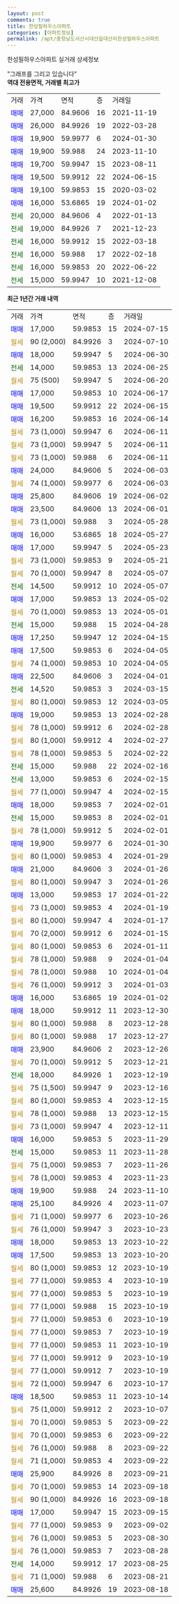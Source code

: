 ```yaml
---
layout: post
comments: true
title: 한성필하우스아파트
categories: [아파트정보]
permalink: /apt/충청남도서산시대산읍대산리한성필하우스아파트
---
```


한성필하우스아파트 실거래 상세정보

<script type="text/javascript">
  google.charts.load('current', {'packages':['line', 'corechart']});
  google.charts.setOnLoadCallback(drawChart);

  function drawChart() {
    var data = new google.visualization.DataTable();
    data.addColumn('date', '거래일');
    data.addColumn('number', "매매");
    data.addColumn('number', "전세");
    data.addColumn('number', "전매");

    data.addRows([[new Date(Date.parse("2024-07-15")), 17000, null, null], [new Date(Date.parse("2024-07-10")), null, null, null], [new Date(Date.parse("2024-06-30")), 18000, null, null], [new Date(Date.parse("2024-06-25")), null, 14000, null], [new Date(Date.parse("2024-06-20")), null, null, null], [new Date(Date.parse("2024-06-17")), 17000, null, null], [new Date(Date.parse("2024-06-15")), 19500, null, null], [new Date(Date.parse("2024-06-14")), 16200, null, null], [new Date(Date.parse("2024-06-11")), null, null, null], [new Date(Date.parse("2024-06-11")), null, null, null], [new Date(Date.parse("2024-06-11")), null, null, null], [new Date(Date.parse("2024-06-03")), 24000, null, null], [new Date(Date.parse("2024-06-03")), null, null, null], [new Date(Date.parse("2024-06-02")), 25800, null, null], [new Date(Date.parse("2024-06-01")), 23500, null, null], [new Date(Date.parse("2024-05-28")), null, null, null], [new Date(Date.parse("2024-05-27")), 16000, null, null], [new Date(Date.parse("2024-05-23")), 17000, null, null], [new Date(Date.parse("2024-05-21")), null, null, null], [new Date(Date.parse("2024-05-07")), null, null, null], [new Date(Date.parse("2024-05-07")), null, 14500, null], [new Date(Date.parse("2024-05-02")), 17000, null, null], [new Date(Date.parse("2024-05-01")), null, null, null], [new Date(Date.parse("2024-04-28")), null, 15000, null], [new Date(Date.parse("2024-04-15")), 17250, null, null], [new Date(Date.parse("2024-04-05")), 17500, null, null], [new Date(Date.parse("2024-04-05")), null, null, null], [new Date(Date.parse("2024-04-01")), 22500, null, null], [new Date(Date.parse("2024-03-15")), null, 14520, null], [new Date(Date.parse("2024-03-05")), null, null, null], [new Date(Date.parse("2024-02-28")), 19000, null, null], [new Date(Date.parse("2024-02-28")), null, null, null], [new Date(Date.parse("2024-02-27")), null, null, null], [new Date(Date.parse("2024-02-22")), null, null, null], [new Date(Date.parse("2024-02-16")), null, 15000, null], [new Date(Date.parse("2024-02-15")), null, 13000, null], [new Date(Date.parse("2024-02-15")), null, null, null], [new Date(Date.parse("2024-02-01")), 18000, null, null], [new Date(Date.parse("2024-02-01")), null, 15000, null], [new Date(Date.parse("2024-02-01")), null, null, null], [new Date(Date.parse("2024-01-30")), 19900, null, null], [new Date(Date.parse("2024-01-29")), null, null, null], [new Date(Date.parse("2024-01-26")), 21000, null, null], [new Date(Date.parse("2024-01-26")), null, null, null], [new Date(Date.parse("2024-01-22")), 13000, null, null], [new Date(Date.parse("2024-01-19")), null, null, null], [new Date(Date.parse("2024-01-17")), null, null, null], [new Date(Date.parse("2024-01-15")), null, null, null], [new Date(Date.parse("2024-01-11")), null, null, null], [new Date(Date.parse("2024-01-04")), null, null, null], [new Date(Date.parse("2024-01-04")), null, null, null], [new Date(Date.parse("2024-01-03")), null, null, null], [new Date(Date.parse("2024-01-02")), 16000, null, null], [new Date(Date.parse("2023-12-30")), 18000, null, null], [new Date(Date.parse("2023-12-28")), null, null, null], [new Date(Date.parse("2023-12-27")), null, null, null], [new Date(Date.parse("2023-12-26")), 23900, null, null], [new Date(Date.parse("2023-12-21")), null, null, null], [new Date(Date.parse("2023-12-19")), null, 18000, null], [new Date(Date.parse("2023-12-16")), null, null, null], [new Date(Date.parse("2023-12-15")), null, null, null], [new Date(Date.parse("2023-12-15")), null, null, null], [new Date(Date.parse("2023-12-11")), null, null, null], [new Date(Date.parse("2023-11-29")), 16000, null, null], [new Date(Date.parse("2023-11-28")), null, 15000, null], [new Date(Date.parse("2023-11-26")), null, null, null], [new Date(Date.parse("2023-11-23")), null, null, null], [new Date(Date.parse("2023-11-10")), 19900, null, null], [new Date(Date.parse("2023-11-07")), 25100, null, null], [new Date(Date.parse("2023-10-26")), null, null, null], [new Date(Date.parse("2023-10-23")), null, null, null], [new Date(Date.parse("2023-10-22")), 18000, null, null], [new Date(Date.parse("2023-10-20")), 17500, null, null], [new Date(Date.parse("2023-10-19")), null, null, null], [new Date(Date.parse("2023-10-19")), null, null, null], [new Date(Date.parse("2023-10-19")), null, null, null], [new Date(Date.parse("2023-10-19")), null, null, null], [new Date(Date.parse("2023-10-19")), null, null, null], [new Date(Date.parse("2023-10-19")), null, null, null], [new Date(Date.parse("2023-10-19")), null, null, null], [new Date(Date.parse("2023-10-19")), null, null, null], [new Date(Date.parse("2023-10-19")), null, null, null], [new Date(Date.parse("2023-10-17")), null, null, null], [new Date(Date.parse("2023-10-14")), 18500, null, null], [new Date(Date.parse("2023-10-07")), null, null, null], [new Date(Date.parse("2023-09-22")), null, null, null], [new Date(Date.parse("2023-09-22")), null, null, null], [new Date(Date.parse("2023-09-22")), null, null, null], [new Date(Date.parse("2023-09-22")), null, null, null], [new Date(Date.parse("2023-09-21")), 25900, null, null], [new Date(Date.parse("2023-09-18")), null, null, null], [new Date(Date.parse("2023-09-18")), null, null, null], [new Date(Date.parse("2023-09-15")), 17000, null, null], [new Date(Date.parse("2023-09-02")), null, null, null], [new Date(Date.parse("2023-08-30")), null, null, null], [new Date(Date.parse("2023-08-28")), null, null, null], [new Date(Date.parse("2023-08-25")), null, 14000, null], [new Date(Date.parse("2023-08-21")), null, null, null], [new Date(Date.parse("2023-08-18")), 25600, null, null]]);

    var options = {
      hAxis: {
        format: 'yyyy/MM/dd'
      },    
      lineWidth: 0,
      pointsVisible: true,    
      title: '최근 1년간 유형별 실거래가 분포',
      legend: { position: 'bottom' }
    };

    var formatter = new google.visualization.NumberFormat({pattern:'###,###'} );
    formatter.format(data, 1);
    formatter.format(data, 2);
    
    setTimeout(function() {
        var chart = new google.visualization.LineChart(document.getElementById('columnchart_material'));
        chart.draw(data, (options));
        document.getElementById('loading').style.display = 'none';
    }, 200);
  }
</script>


<div id="loading" style="z-index:20; display: block; margin-left: 0px">"그래프를 그리고 있습니다"</div>
<div id="columnchart_material" style="width: 95%; margin-left: 0px; display: block"></div>
<!-- contents start -->
<b>역대 전용면적, 거래별 최고가</b>
<table class="sortable">
    <tr>
      <td>거래</td>
      <td>가격</td>
      <td>면적</td>
      <td>층</td>
      <td>거래일</td>
    </tr>
        <tr>
          <td><a style="color: blue">매매</a></td>
          <td>27,000</td>
          <td>84.9606</td>
          <td>16</td>
          <td>2021-11-19</td>
        </tr>            <tr>
          <td><a style="color: blue">매매</a></td>
          <td>26,000</td>
          <td>84.9926</td>
          <td>19</td>
          <td>2022-03-28</td>
        </tr>            <tr>
          <td><a style="color: blue">매매</a></td>
          <td>19,900</td>
          <td>59.9977</td>
          <td>6</td>
          <td>2024-01-30</td>
        </tr>            <tr>
          <td><a style="color: blue">매매</a></td>
          <td>19,900</td>
          <td>59.988</td>
          <td>24</td>
          <td>2023-11-10</td>
        </tr>            <tr>
          <td><a style="color: blue">매매</a></td>
          <td>19,700</td>
          <td>59.9947</td>
          <td>15</td>
          <td>2023-08-11</td>
        </tr>            <tr>
          <td><a style="color: blue">매매</a></td>
          <td>19,500</td>
          <td>59.9912</td>
          <td>22</td>
          <td>2024-06-15</td>
        </tr>            <tr>
          <td><a style="color: blue">매매</a></td>
          <td>19,100</td>
          <td>59.9853</td>
          <td>15</td>
          <td>2020-03-02</td>
        </tr>            <tr>
          <td><a style="color: blue">매매</a></td>
          <td>16,000</td>
          <td>53.6865</td>
          <td>19</td>
          <td>2024-01-02</td>
        </tr>        
        <tr>
              <td><a style="color: darkgreen">전세</a></td>
              <td>20,000</td>
              <td>84.9606</td>
              <td>4</td>
              <td>2022-01-13</td>
            </tr>            <tr>
              <td><a style="color: darkgreen">전세</a></td>
              <td>19,000</td>
              <td>84.9926</td>
              <td>7</td>
              <td>2021-12-23</td>
            </tr>            <tr>
              <td><a style="color: darkgreen">전세</a></td>
              <td>16,000</td>
              <td>59.9912</td>
              <td>15</td>
              <td>2022-03-18</td>
            </tr>            <tr>
              <td><a style="color: darkgreen">전세</a></td>
              <td>16,000</td>
              <td>59.988</td>
              <td>17</td>
              <td>2022-02-18</td>
            </tr>            <tr>
              <td><a style="color: darkgreen">전세</a></td>
              <td>16,000</td>
              <td>59.9853</td>
              <td>20</td>
              <td>2022-06-22</td>
            </tr>            <tr>
              <td><a style="color: darkgreen">전세</a></td>
              <td>15,000</td>
              <td>59.9947</td>
              <td>10</td>
              <td>2021-12-08</td>
            </tr>        
    
</table>

<b>최근 1년간 거래 내역</b>

<table class="sortable">
    <tr>
      <td>거래</td>
      <td>가격</td>
      <td>면적</td>
      <td>층</td>
      <td>거래일</td>
    </tr>
    <tr>
      <td><a style="color: blue">매매</a></td>
      <td>17,000</td>
      <td>59.9853</td>
      <td>15</td>
      <td>2024-07-15</td>
    </tr>          <tr>
      <td><a style="color: darkgoldenrod">월세</a></td>
      <td>90 (2,000)</td>
      <td>84.9926</td>
      <td>3</td>
      <td>2024-07-10</td>
    </tr>          <tr>
      <td><a style="color: blue">매매</a></td>
      <td>18,000</td>
      <td>59.9947</td>
      <td>5</td>
      <td>2024-06-30</td>
    </tr>          <tr>
      <td><a style="color: darkgreen">전세</a></td>
      <td>14,000</td>
      <td>59.9853</td>
      <td>13</td>
      <td>2024-06-25</td>
    </tr>          <tr>
      <td><a style="color: darkgoldenrod">월세</a></td>
      <td>75 (500)</td>
      <td>59.9947</td>
      <td>5</td>
      <td>2024-06-20</td>
    </tr>          <tr>
      <td><a style="color: blue">매매</a></td>
      <td>17,000</td>
      <td>59.9853</td>
      <td>10</td>
      <td>2024-06-17</td>
    </tr>          <tr>
      <td><a style="color: blue">매매</a></td>
      <td>19,500</td>
      <td>59.9912</td>
      <td>22</td>
      <td>2024-06-15</td>
    </tr>          <tr>
      <td><a style="color: blue">매매</a></td>
      <td>16,200</td>
      <td>59.9853</td>
      <td>16</td>
      <td>2024-06-14</td>
    </tr>          <tr>
      <td><a style="color: darkgoldenrod">월세</a></td>
      <td>73 (1,000)</td>
      <td>59.9947</td>
      <td>6</td>
      <td>2024-06-11</td>
    </tr>          <tr>
      <td><a style="color: darkgoldenrod">월세</a></td>
      <td>73 (1,000)</td>
      <td>59.9947</td>
      <td>5</td>
      <td>2024-06-11</td>
    </tr>          <tr>
      <td><a style="color: darkgoldenrod">월세</a></td>
      <td>73 (1,000)</td>
      <td>59.988</td>
      <td>6</td>
      <td>2024-06-11</td>
    </tr>          <tr>
      <td><a style="color: blue">매매</a></td>
      <td>24,000</td>
      <td>84.9606</td>
      <td>5</td>
      <td>2024-06-03</td>
    </tr>          <tr>
      <td><a style="color: darkgoldenrod">월세</a></td>
      <td>74 (1,000)</td>
      <td>59.9977</td>
      <td>6</td>
      <td>2024-06-03</td>
    </tr>          <tr>
      <td><a style="color: blue">매매</a></td>
      <td>25,800</td>
      <td>84.9606</td>
      <td>19</td>
      <td>2024-06-02</td>
    </tr>          <tr>
      <td><a style="color: blue">매매</a></td>
      <td>23,500</td>
      <td>84.9606</td>
      <td>13</td>
      <td>2024-06-01</td>
    </tr>          <tr>
      <td><a style="color: darkgoldenrod">월세</a></td>
      <td>73 (1,000)</td>
      <td>59.988</td>
      <td>3</td>
      <td>2024-05-28</td>
    </tr>          <tr>
      <td><a style="color: blue">매매</a></td>
      <td>16,000</td>
      <td>53.6865</td>
      <td>18</td>
      <td>2024-05-27</td>
    </tr>          <tr>
      <td><a style="color: blue">매매</a></td>
      <td>17,000</td>
      <td>59.9947</td>
      <td>5</td>
      <td>2024-05-23</td>
    </tr>          <tr>
      <td><a style="color: darkgoldenrod">월세</a></td>
      <td>73 (1,000)</td>
      <td>59.9853</td>
      <td>9</td>
      <td>2024-05-21</td>
    </tr>          <tr>
      <td><a style="color: darkgoldenrod">월세</a></td>
      <td>70 (1,000)</td>
      <td>59.9947</td>
      <td>8</td>
      <td>2024-05-07</td>
    </tr>          <tr>
      <td><a style="color: darkgreen">전세</a></td>
      <td>14,500</td>
      <td>59.9912</td>
      <td>10</td>
      <td>2024-05-07</td>
    </tr>          <tr>
      <td><a style="color: blue">매매</a></td>
      <td>17,000</td>
      <td>59.9853</td>
      <td>13</td>
      <td>2024-05-02</td>
    </tr>          <tr>
      <td><a style="color: darkgoldenrod">월세</a></td>
      <td>70 (1,000)</td>
      <td>59.9853</td>
      <td>13</td>
      <td>2024-05-01</td>
    </tr>          <tr>
      <td><a style="color: darkgreen">전세</a></td>
      <td>15,000</td>
      <td>59.988</td>
      <td>15</td>
      <td>2024-04-28</td>
    </tr>          <tr>
      <td><a style="color: blue">매매</a></td>
      <td>17,250</td>
      <td>59.9947</td>
      <td>12</td>
      <td>2024-04-15</td>
    </tr>          <tr>
      <td><a style="color: blue">매매</a></td>
      <td>17,500</td>
      <td>59.9853</td>
      <td>6</td>
      <td>2024-04-05</td>
    </tr>          <tr>
      <td><a style="color: darkgoldenrod">월세</a></td>
      <td>74 (1,000)</td>
      <td>59.9853</td>
      <td>10</td>
      <td>2024-04-05</td>
    </tr>          <tr>
      <td><a style="color: blue">매매</a></td>
      <td>22,500</td>
      <td>84.9606</td>
      <td>3</td>
      <td>2024-04-01</td>
    </tr>          <tr>
      <td><a style="color: darkgreen">전세</a></td>
      <td>14,520</td>
      <td>59.9853</td>
      <td>3</td>
      <td>2024-03-15</td>
    </tr>          <tr>
      <td><a style="color: darkgoldenrod">월세</a></td>
      <td>80 (1,000)</td>
      <td>59.9853</td>
      <td>12</td>
      <td>2024-03-05</td>
    </tr>          <tr>
      <td><a style="color: blue">매매</a></td>
      <td>19,000</td>
      <td>59.9853</td>
      <td>13</td>
      <td>2024-02-28</td>
    </tr>          <tr>
      <td><a style="color: darkgoldenrod">월세</a></td>
      <td>78 (1,000)</td>
      <td>59.9912</td>
      <td>6</td>
      <td>2024-02-28</td>
    </tr>          <tr>
      <td><a style="color: darkgoldenrod">월세</a></td>
      <td>80 (1,000)</td>
      <td>59.9912</td>
      <td>4</td>
      <td>2024-02-27</td>
    </tr>          <tr>
      <td><a style="color: darkgoldenrod">월세</a></td>
      <td>78 (1,000)</td>
      <td>59.9853</td>
      <td>5</td>
      <td>2024-02-22</td>
    </tr>          <tr>
      <td><a style="color: darkgreen">전세</a></td>
      <td>15,000</td>
      <td>59.988</td>
      <td>22</td>
      <td>2024-02-16</td>
    </tr>          <tr>
      <td><a style="color: darkgreen">전세</a></td>
      <td>13,000</td>
      <td>59.9853</td>
      <td>6</td>
      <td>2024-02-15</td>
    </tr>          <tr>
      <td><a style="color: darkgoldenrod">월세</a></td>
      <td>77 (1,000)</td>
      <td>59.9947</td>
      <td>4</td>
      <td>2024-02-15</td>
    </tr>          <tr>
      <td><a style="color: blue">매매</a></td>
      <td>18,000</td>
      <td>59.9853</td>
      <td>7</td>
      <td>2024-02-01</td>
    </tr>          <tr>
      <td><a style="color: darkgreen">전세</a></td>
      <td>15,000</td>
      <td>59.9853</td>
      <td>8</td>
      <td>2024-02-01</td>
    </tr>          <tr>
      <td><a style="color: darkgoldenrod">월세</a></td>
      <td>78 (1,000)</td>
      <td>59.9912</td>
      <td>5</td>
      <td>2024-02-01</td>
    </tr>          <tr>
      <td><a style="color: blue">매매</a></td>
      <td>19,900</td>
      <td>59.9977</td>
      <td>6</td>
      <td>2024-01-30</td>
    </tr>          <tr>
      <td><a style="color: darkgoldenrod">월세</a></td>
      <td>80 (1,000)</td>
      <td>59.9853</td>
      <td>4</td>
      <td>2024-01-29</td>
    </tr>          <tr>
      <td><a style="color: blue">매매</a></td>
      <td>21,000</td>
      <td>84.9606</td>
      <td>3</td>
      <td>2024-01-26</td>
    </tr>          <tr>
      <td><a style="color: darkgoldenrod">월세</a></td>
      <td>80 (1,000)</td>
      <td>59.9947</td>
      <td>3</td>
      <td>2024-01-26</td>
    </tr>          <tr>
      <td><a style="color: blue">매매</a></td>
      <td>13,000</td>
      <td>59.9853</td>
      <td>17</td>
      <td>2024-01-22</td>
    </tr>          <tr>
      <td><a style="color: darkgoldenrod">월세</a></td>
      <td>73 (1,000)</td>
      <td>59.9853</td>
      <td>4</td>
      <td>2024-01-19</td>
    </tr>          <tr>
      <td><a style="color: darkgoldenrod">월세</a></td>
      <td>80 (1,000)</td>
      <td>59.9947</td>
      <td>4</td>
      <td>2024-01-17</td>
    </tr>          <tr>
      <td><a style="color: darkgoldenrod">월세</a></td>
      <td>70 (2,000)</td>
      <td>59.9912</td>
      <td>6</td>
      <td>2024-01-15</td>
    </tr>          <tr>
      <td><a style="color: darkgoldenrod">월세</a></td>
      <td>80 (1,000)</td>
      <td>59.9853</td>
      <td>6</td>
      <td>2024-01-11</td>
    </tr>          <tr>
      <td><a style="color: darkgoldenrod">월세</a></td>
      <td>78 (1,000)</td>
      <td>59.988</td>
      <td>9</td>
      <td>2024-01-04</td>
    </tr>          <tr>
      <td><a style="color: darkgoldenrod">월세</a></td>
      <td>78 (1,000)</td>
      <td>59.988</td>
      <td>10</td>
      <td>2024-01-04</td>
    </tr>          <tr>
      <td><a style="color: darkgoldenrod">월세</a></td>
      <td>76 (1,000)</td>
      <td>59.9912</td>
      <td>3</td>
      <td>2024-01-03</td>
    </tr>          <tr>
      <td><a style="color: blue">매매</a></td>
      <td>16,000</td>
      <td>53.6865</td>
      <td>19</td>
      <td>2024-01-02</td>
    </tr>          <tr>
      <td><a style="color: blue">매매</a></td>
      <td>18,000</td>
      <td>59.9912</td>
      <td>11</td>
      <td>2023-12-30</td>
    </tr>          <tr>
      <td><a style="color: darkgoldenrod">월세</a></td>
      <td>80 (1,000)</td>
      <td>59.988</td>
      <td>8</td>
      <td>2023-12-28</td>
    </tr>          <tr>
      <td><a style="color: darkgoldenrod">월세</a></td>
      <td>80 (1,000)</td>
      <td>59.988</td>
      <td>17</td>
      <td>2023-12-27</td>
    </tr>          <tr>
      <td><a style="color: blue">매매</a></td>
      <td>23,900</td>
      <td>84.9606</td>
      <td>2</td>
      <td>2023-12-26</td>
    </tr>          <tr>
      <td><a style="color: darkgoldenrod">월세</a></td>
      <td>70 (1,000)</td>
      <td>59.9912</td>
      <td>5</td>
      <td>2023-12-21</td>
    </tr>          <tr>
      <td><a style="color: darkgreen">전세</a></td>
      <td>18,000</td>
      <td>84.9926</td>
      <td>1</td>
      <td>2023-12-19</td>
    </tr>          <tr>
      <td><a style="color: darkgoldenrod">월세</a></td>
      <td>75 (1,500)</td>
      <td>59.9947</td>
      <td>9</td>
      <td>2023-12-16</td>
    </tr>          <tr>
      <td><a style="color: darkgoldenrod">월세</a></td>
      <td>80 (1,000)</td>
      <td>59.9853</td>
      <td>4</td>
      <td>2023-12-15</td>
    </tr>          <tr>
      <td><a style="color: darkgoldenrod">월세</a></td>
      <td>78 (1,000)</td>
      <td>59.988</td>
      <td>13</td>
      <td>2023-12-15</td>
    </tr>          <tr>
      <td><a style="color: darkgoldenrod">월세</a></td>
      <td>73 (1,000)</td>
      <td>59.9947</td>
      <td>4</td>
      <td>2023-12-11</td>
    </tr>          <tr>
      <td><a style="color: blue">매매</a></td>
      <td>16,000</td>
      <td>59.9853</td>
      <td>5</td>
      <td>2023-11-29</td>
    </tr>          <tr>
      <td><a style="color: darkgreen">전세</a></td>
      <td>15,000</td>
      <td>59.9853</td>
      <td>11</td>
      <td>2023-11-28</td>
    </tr>          <tr>
      <td><a style="color: darkgoldenrod">월세</a></td>
      <td>75 (1,000)</td>
      <td>59.9853</td>
      <td>7</td>
      <td>2023-11-26</td>
    </tr>          <tr>
      <td><a style="color: darkgoldenrod">월세</a></td>
      <td>78 (1,000)</td>
      <td>59.9853</td>
      <td>4</td>
      <td>2023-11-23</td>
    </tr>          <tr>
      <td><a style="color: blue">매매</a></td>
      <td>19,900</td>
      <td>59.988</td>
      <td>24</td>
      <td>2023-11-10</td>
    </tr>          <tr>
      <td><a style="color: blue">매매</a></td>
      <td>25,100</td>
      <td>84.9926</td>
      <td>4</td>
      <td>2023-11-07</td>
    </tr>          <tr>
      <td><a style="color: darkgoldenrod">월세</a></td>
      <td>71 (1,000)</td>
      <td>59.9977</td>
      <td>6</td>
      <td>2023-10-26</td>
    </tr>          <tr>
      <td><a style="color: darkgoldenrod">월세</a></td>
      <td>76 (1,000)</td>
      <td>59.9947</td>
      <td>3</td>
      <td>2023-10-23</td>
    </tr>          <tr>
      <td><a style="color: blue">매매</a></td>
      <td>18,000</td>
      <td>59.9853</td>
      <td>13</td>
      <td>2023-10-22</td>
    </tr>          <tr>
      <td><a style="color: blue">매매</a></td>
      <td>17,500</td>
      <td>59.9853</td>
      <td>13</td>
      <td>2023-10-20</td>
    </tr>          <tr>
      <td><a style="color: darkgoldenrod">월세</a></td>
      <td>80 (1,000)</td>
      <td>59.9853</td>
      <td>12</td>
      <td>2023-10-19</td>
    </tr>          <tr>
      <td><a style="color: darkgoldenrod">월세</a></td>
      <td>77 (1,000)</td>
      <td>59.9853</td>
      <td>4</td>
      <td>2023-10-19</td>
    </tr>          <tr>
      <td><a style="color: darkgoldenrod">월세</a></td>
      <td>77 (1,000)</td>
      <td>59.9853</td>
      <td>5</td>
      <td>2023-10-19</td>
    </tr>          <tr>
      <td><a style="color: darkgoldenrod">월세</a></td>
      <td>77 (1,000)</td>
      <td>59.988</td>
      <td>15</td>
      <td>2023-10-19</td>
    </tr>          <tr>
      <td><a style="color: darkgoldenrod">월세</a></td>
      <td>77 (1,000)</td>
      <td>59.9853</td>
      <td>6</td>
      <td>2023-10-19</td>
    </tr>          <tr>
      <td><a style="color: darkgoldenrod">월세</a></td>
      <td>77 (1,000)</td>
      <td>59.9853</td>
      <td>7</td>
      <td>2023-10-19</td>
    </tr>          <tr>
      <td><a style="color: darkgoldenrod">월세</a></td>
      <td>77 (1,000)</td>
      <td>59.9853</td>
      <td>11</td>
      <td>2023-10-19</td>
    </tr>          <tr>
      <td><a style="color: darkgoldenrod">월세</a></td>
      <td>77 (1,000)</td>
      <td>59.9912</td>
      <td>9</td>
      <td>2023-10-19</td>
    </tr>          <tr>
      <td><a style="color: darkgoldenrod">월세</a></td>
      <td>77 (1,000)</td>
      <td>59.9912</td>
      <td>7</td>
      <td>2023-10-19</td>
    </tr>          <tr>
      <td><a style="color: darkgoldenrod">월세</a></td>
      <td>72 (1,000)</td>
      <td>59.9947</td>
      <td>6</td>
      <td>2023-10-17</td>
    </tr>          <tr>
      <td><a style="color: blue">매매</a></td>
      <td>18,500</td>
      <td>59.9853</td>
      <td>11</td>
      <td>2023-10-14</td>
    </tr>          <tr>
      <td><a style="color: darkgoldenrod">월세</a></td>
      <td>75 (1,000)</td>
      <td>59.9912</td>
      <td>2</td>
      <td>2023-10-07</td>
    </tr>          <tr>
      <td><a style="color: darkgoldenrod">월세</a></td>
      <td>70 (1,000)</td>
      <td>59.9853</td>
      <td>5</td>
      <td>2023-09-22</td>
    </tr>          <tr>
      <td><a style="color: darkgoldenrod">월세</a></td>
      <td>70 (1,000)</td>
      <td>59.9853</td>
      <td>6</td>
      <td>2023-09-22</td>
    </tr>          <tr>
      <td><a style="color: darkgoldenrod">월세</a></td>
      <td>76 (1,000)</td>
      <td>59.988</td>
      <td>8</td>
      <td>2023-09-22</td>
    </tr>          <tr>
      <td><a style="color: darkgoldenrod">월세</a></td>
      <td>71 (1,000)</td>
      <td>59.9853</td>
      <td>4</td>
      <td>2023-09-22</td>
    </tr>          <tr>
      <td><a style="color: blue">매매</a></td>
      <td>25,900</td>
      <td>84.9926</td>
      <td>8</td>
      <td>2023-09-21</td>
    </tr>          <tr>
      <td><a style="color: darkgoldenrod">월세</a></td>
      <td>70 (1,000)</td>
      <td>59.9853</td>
      <td>14</td>
      <td>2023-09-18</td>
    </tr>          <tr>
      <td><a style="color: darkgoldenrod">월세</a></td>
      <td>90 (1,000)</td>
      <td>84.9926</td>
      <td>16</td>
      <td>2023-09-18</td>
    </tr>          <tr>
      <td><a style="color: blue">매매</a></td>
      <td>17,000</td>
      <td>59.9947</td>
      <td>15</td>
      <td>2023-09-15</td>
    </tr>          <tr>
      <td><a style="color: darkgoldenrod">월세</a></td>
      <td>77 (1,000)</td>
      <td>59.9853</td>
      <td>9</td>
      <td>2023-09-02</td>
    </tr>          <tr>
      <td><a style="color: darkgoldenrod">월세</a></td>
      <td>76 (1,000)</td>
      <td>59.9853</td>
      <td>5</td>
      <td>2023-08-30</td>
    </tr>          <tr>
      <td><a style="color: darkgoldenrod">월세</a></td>
      <td>76 (1,000)</td>
      <td>59.9853</td>
      <td>7</td>
      <td>2023-08-28</td>
    </tr>          <tr>
      <td><a style="color: darkgreen">전세</a></td>
      <td>14,000</td>
      <td>59.9912</td>
      <td>17</td>
      <td>2023-08-25</td>
    </tr>          <tr>
      <td><a style="color: darkgoldenrod">월세</a></td>
      <td>71 (1,000)</td>
      <td>59.988</td>
      <td>6</td>
      <td>2023-08-21</td>
    </tr>          <tr>
      <td><a style="color: blue">매매</a></td>
      <td>25,600</td>
      <td>84.9926</td>
      <td>19</td>
      <td>2023-08-18</td>
    </tr>      </table>
<!-- contents end -->    

